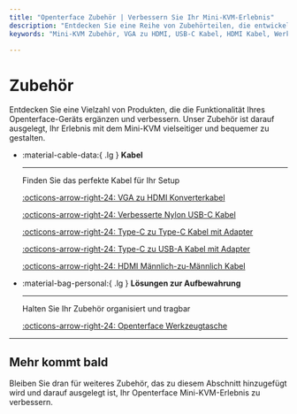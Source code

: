 ```yaml
---
title: "Openterface Zubehör | Verbessern Sie Ihr Mini-KVM-Erlebnis"
description: "Entdecken Sie eine Reihe von Zubehörteilen, die entwickelt wurden, um die Funktionalität Ihres Openterface Mini-KVM zu ergänzen und zu verbessern. Von Kabeln bis hin zu Werkzeugtaschen finden Sie alles, was Sie benötigen, um Ihr Setup zu optimieren."
keywords: "Mini-KVM Zubehör, VGA zu HDMI, USB-C Kabel, HDMI Kabel, Werkzeugtasche, Erweiterungsstiftkappe"

---
```


# **Zubehör**

Entdecken Sie eine Vielzahl von Produkten, die die Funktionalität Ihres Openterface-Geräts ergänzen und verbessern. Unser Zubehör ist darauf ausgelegt, Ihr Erlebnis mit dem Mini-KVM vielseitiger und bequemer zu gestalten.

<div class="grid cards" markdown>

-   :material-cable-data:{ .lg } __Kabel__

    ---

    Finden Sie das perfekte Kabel für Ihr Setup

    [:octicons-arrow-right-24: VGA zu HDMI Konverterkabel](/product/accessories/vga-to-hdmi-cable)

    [:octicons-arrow-right-24: Verbesserte Nylon USB-C Kabel](/product/accessories/nylong-c-to-c-150)

    [:octicons-arrow-right-24: Type-C zu Type-C Kabel mit Adapter](/product/accessories/type-c-to-c-cable-with-adapter)

    [:octicons-arrow-right-24: Type-C zu USB-A Kabel mit Adapter](/product/accessories/black-c-to-a-30)

    [:octicons-arrow-right-24: HDMI Männlich-zu-Männlich Kabel](/product/accessories/hdmi-male-to-male-cable)

-   :material-bag-personal:{ .lg } __Lösungen zur Aufbewahrung__

    ---

    Halten Sie Ihr Zubehör organisiert und tragbar

    [:octicons-arrow-right-24: Openterface Werkzeugtasche](/product/accessories/openterface-toolkit-bag)

</div>

---

## Mehr kommt bald

Bleiben Sie dran für weiteres Zubehör, das zu diesem Abschnitt hinzugefügt wird und darauf ausgelegt ist, Ihr Openterface Mini-KVM-Erlebnis zu verbessern.